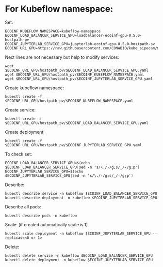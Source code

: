 # For Kubeflow namespace:

Set:

```
ECOINF_KUBEFLOW_NAMESPACE=kubeflow-namespace
ECOINF_LOAD_BALANCER_SERVICE_GPU=loadbalancer-ecoinf-gpu-0.5.0-hostpath-pv
ECOINF_JUPYTERLAB_SERVICE_GPU=jupyterlab-ecoinf-gpu-0.5.0-hostpath-pv
ECOINF_URL_GPU=https://raw.githubusercontent.com/CONABIO/kube_sipecam/master/minikube_sipecam/deployments/ecoinf/gpu
```

Next lines are not necessary but help to modify services:

```
wget $ECOINF_URL_GPU/hostpath_pv/$ECOINF_LOAD_BALANCER_SERVICE_GPU.yaml
wget $ECOINF_URL_GPU/hostpath_pv/$ECOINF_KUBEFLOW_NAMESPACE.yaml
wget $ECOINF_URL_GPU/hostpath_pv/$ECOINF_JUPYTERLAB_SERVICE_GPU.yaml
```

Create kubeflow namespace:

```
kubectl create -f $ECOINF_URL_GPU/hostpath_pv/$ECOINF_KUBEFLOW_NAMESPACE.yaml
```

Create service:

```
kubectl create -f $ECOINF_URL_GPU/hostpath_pv/$ECOINF_LOAD_BALANCER_SERVICE_GPU.yaml
```

Create deployment:

```
kubectl create -f $ECOINF_URL_GPU/hostpath_pv/$ECOINF_JUPYTERLAB_SERVICE_GPU.yaml
```

To check set:

```
ECOINF_LOAD_BALANCER_SERVICE_GPU=$(echo $ECOINF_LOAD_BALANCER_SERVICE_GPU|sed -n 's/\./-/g;s/_/-/g;p')
ECOINF_JUPYTERLAB_SERVICE_GPU=$(echo $ECOINF_JUPYTERLAB_SERVICE_GPU|sed -n 's/\./-/g;s/_/-/g;p')
```

Describe:

```
kubectl describe service -n kubeflow $ECOINF_LOAD_BALANCER_SERVICE_GPU
kubectl describe deployment -n kubeflow $ECOINF_JUPYTERLAB_SERVICE_GPU
```

Describe all pods:

```
kubectl describe pods -n kubeflow
```

Scale: (if created automatically scale is 1)

```
kubectl scale deployment -n kubeflow $ECOINF_JUPYTERLAB_SERVICE_GPU --replicas=<0 or 1>
```

Delete:

```
kubectl delete service -n kubeflow $ECOINF_LOAD_BALANCER_SERVICE_GPU
kubectl delete deployment -n kubeflow $ECOINF_JUPYTERLAB_SERVICE_GPU
```
